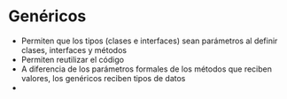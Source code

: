 # Genéricos
- Permiten que los tipos (clases e interfaces) sean parámetros al definir clases, interfaces y métodos
- Permiten reutilizar el código
- A diferencia de los parámetros formales de los métodos que reciben valores, los genéricos reciben tipos de datos
- 